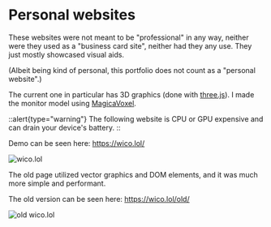 # Personal websites
These websites were not meant to be "professional" in any way, neither were they
used as a "business card site", neither had they any use. They just mostly showcased
visual aids.

(Albeit being kind of personal, this portfolio does not count as a "personal website".)

The current one in particular has 3D graphics (done with [three.js](https://threejs.org)).
I made the monitor model using [MagicaVoxel](https://ephtracy.github.io).

::alert{type="warning"}
The following website is CPU or GPU expensive and can drain your device's battery.
::

Demo can be seen here: https://wico.lol/

![wico.lol](/images/wico.lol.png)

The old page utilized vector graphics and DOM elements, and it was much more simple and performant.

The old version can be seen here: https://wico.lol/old/

![old wico.lol](/images/old_wico.lol.png)